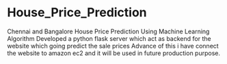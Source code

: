 # House_Price_Prediction
Chennai and Bangalore House Price Prediction Using Machine Learning Algorithm
Developed a python flask server which act as backend for the website which going predict the sale prices
Advance of this i have connect the website to amazon ec2 and it will be used in future production purpose.
